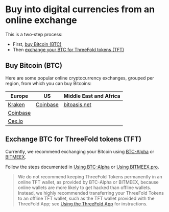 # Buy into digital currencies from an online exchange

This is a two-step process:
- First, [buy Bitcoin (BTC)](#step1)
- Then [exchange your BTC for ThreeFold tokens (TFT)](#step2)

<a id='step1'></a>

## Buy Bitcoin (BTC)

Here are some popular online cryptocurrency exchanges, grouped per region, from which you can buy Bitcoins:

|Europe | US | Middle East and Africa |
|--------|----|-----------------------|
|[Kraken](https://www.kraken.com/) | [Coinbase](https://www.coinbase.com/buy-bitcoin) | [bitoasis.net](https://bitoasis.net/en/front/faq)|
|[Coinbase](https://www.coinbase.com/buy-bitcoin)| ||
|[Cex.io](https://cex.io/buy-bitcoins) | ||


<a id='step2'></a>

## Exchange BTC for ThreeFold tokens (TFT)

Currently, we recommend exchanging your Bitcoin using [BTC-Alpha](https://btc-alpha.com/) or [BITMEEX](https://bitmeex.pro).

Follow the steps documented in [Using BTC-Alpha](/how_to_buy/btc-alpha.md) or [Using BITMEEX.pro](/how_to_buy/bitmeex.md).

> We do not recommend keeping ThreeFold Tokens permanently in an online TFT wallet, as provided by BTC-Alpha or BITMEEX, because online wallets are more likely to get hacked than offline wallets. Instead, we highly recommended transferring your ThreeFold Tokens to an offline TFT wallet, such as the TFT wallet provided with the ThreeFold App; see [Using the ThreeFold App](/threefold_app.md) for instructions.
